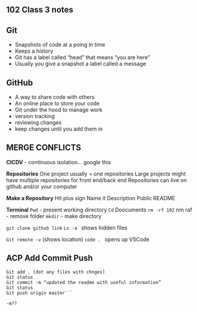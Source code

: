 
## 102 Class 3 notes

## Git 
- Snapshots of code at a poing in time
- Keeps a history
- Git has a label called “head” that means “you are here”
- Usually you give a snapshot a label called a message

## GitHub
- A way to share code with others
- An online place to store your code
- Git under the hood to manage work
- version tracking
- reviewing changes
- keep changes until you add them in

## MERGE CONFLICTS

**CICDV** - continuous isolation… google this


**Repositories**
One project usually = one repositories
Large projects might have multiple repositories for front end/back end
Repositories can live on github and/or your computer

**Make a Repository**
Hit plus sign
Name it
Description
Public
README

**Terminal**
```Pwd``` - present working directory
```Cd``` Doocuments
```rm -rf 102``` rim raf - remove folder
```mkdir``` - make directory 

```git clone github link```
```Ls -a ```  shows hidden files

```Git remote -v```  (shows location)
```code . ``` opens up VSCode

## ACP Add Commit Push

```Git add FILENAME
Git add . (dot any files with chnges)
Git status
Git commit -m “updated the readme with useful information”
Git status
Git push origin master```

-m??
